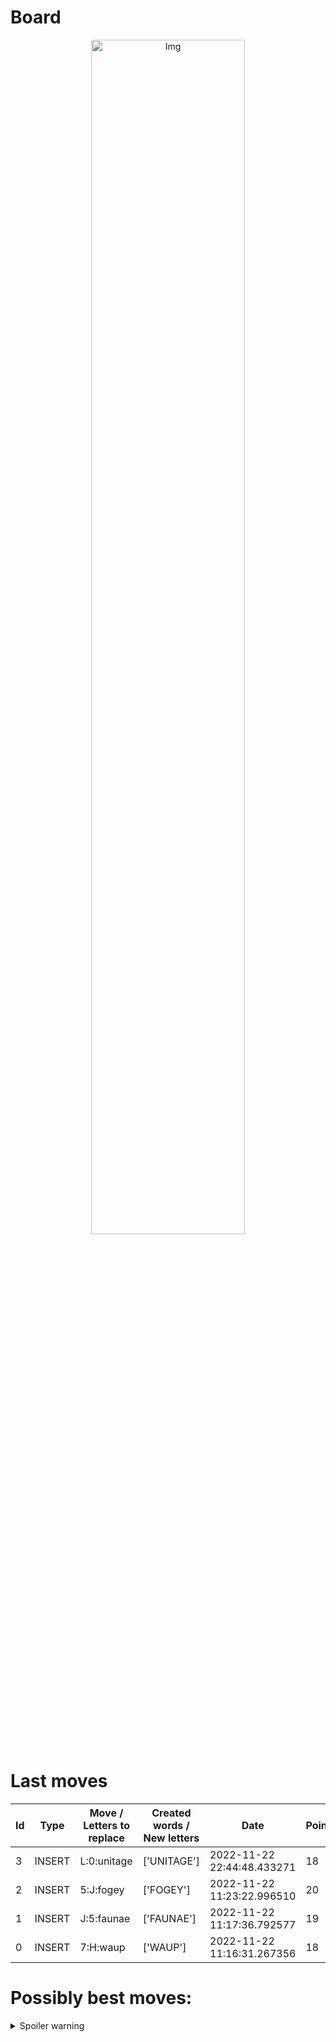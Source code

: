 
# Board

<p align="center">
<img src="https://raw.githubusercontent.com/radosz99/radosz99/main/board.png" width=70% alt="Img"/>
    </p>
    
# Last moves

| Id | Type | Move / Letters to replace | Created words / New letters | Date | Points | Player | 
| - | - | - | - | - | - | - |
|3| INSERT | L:0:unitage | ['UNITAGE'] | 2022-11-22 22:44:48.433271 | 18 | Jerry |
|2| INSERT | 5:J:fogey | ['FOGEY'] | 2022-11-22 11:23:22.996510 | 20 | Tom |
|1| INSERT | J:5:faunae | ['FAUNAE'] | 2022-11-22 11:17:36.792577 | 19 | Jerry |
|0| INSERT | 7:H:waup | ['WAUP'] | 2022-11-22 11:16:31.267356 | 18 | Tom |
# Possibly best moves:

<details>
  <summary>Spoiler warning</summary>
  
  | Id | Move | Issue title | Points | 
  | - | - | - | - |
|1| f0:H:redoute | scrabble&#124;move&#124;0:H:redoute | 24 |
|2| f1:J:denote | scrabble&#124;move&#124;1:J:denote | 22 |
|3| f1:J:denter | scrabble&#124;move&#124;1:J:denter | 22 |
|4| f0:H:derout | scrabble&#124;move&#124;0:H:derout | 21 |
|5| f0:J:douter | scrabble&#124;move&#124;0:J:douter | 21 |
|6| f0:H:redout | scrabble&#124;move&#124;0:H:redout | 21 |
|7| f0:H:detour | scrabble&#124;move&#124;0:H:detour | 21 |
|8| f0:J:toured | scrabble&#124;move&#124;0:J:toured | 21 |
|9| f0:J:routed | scrabble&#124;move&#124;0:J:routed | 21 |
|10| f1:J:donee | scrabble&#124;move&#124;1:J:donee | 20 |
</details>
    